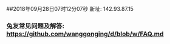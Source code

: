 ##2018年09月28日07时12分07秒 新址: 142.93.87.15
### 兔友常见问题及解答: https://github.com/wanggonging/d/blob/w/FAQ.md
